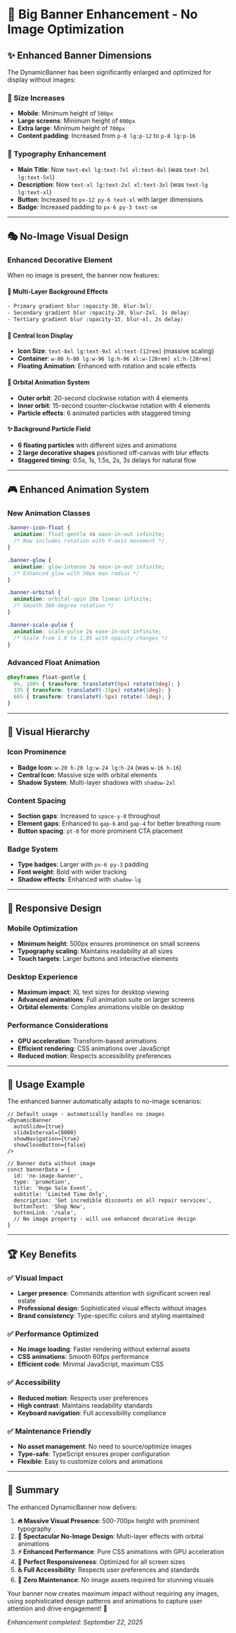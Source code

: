 # 🎯 Big Banner Enhancement - No Image Optimization

## ✨ **Enhanced Banner Dimensions**

The DynamicBanner has been significantly enlarged and optimized for display without images:

### **📏 Size Increases**
- **Mobile**: Minimum height of `500px`
- **Large screens**: Minimum height of `600px`  
- **Extra large**: Minimum height of `700px`
- **Content padding**: Increased from `p-8 lg:p-12` to `p-8 lg:p-16`

### **🎨 Typography Enhancement**
- **Main Title**: Now `text-4xl lg:text-7xl xl:text-8xl` (was `text-3xl lg:text-5xl`)
- **Description**: Now `text-xl lg:text-2xl xl:text-3xl` (was `text-lg lg:text-xl`)
- **Button**: Increased to `px-12 py-6 text-xl` with larger dimensions
- **Badge**: Increased padding to `px-6 py-3 text-sm`

---

## 🎭 **No-Image Visual Design**

### **Enhanced Decorative Element**
When no image is present, the banner now features:

#### **🌟 Multi-Layer Background Effects**
```css
- Primary gradient blur (opacity-30, blur-3xl)
- Secondary gradient blur (opacity-20, blur-2xl, 1s delay)
- Tertiary gradient blur (opacity-15, blur-xl, 2s delay)
```

#### **🎪 Central Icon Display**
- **Icon Size**: `text-8xl lg:text-9xl xl:text-[12rem]` (massive scaling)
- **Container**: `w-80 h-80 lg:w-96 lg:h-96 xl:w-[28rem] xl:h-[28rem]`
- **Floating Animation**: Enhanced with rotation and scale effects

#### **🎯 Orbital Animation System**
- **Outer orbit**: 20-second clockwise rotation with 4 elements
- **Inner orbit**: 15-second counter-clockwise rotation with 4 elements
- **Particle effects**: 6 animated particles with staggered timing

#### **✨ Background Particle Field**
- **6 floating particles** with different sizes and animations
- **2 large decorative shapes** positioned off-canvas with blur effects
- **Staggered timing**: 0.5s, 1s, 1.5s, 2s, 3s delays for natural flow

---

## 🎮 **Enhanced Animation System**

### **New Animation Classes**
```css
.banner-icon-float {
  animation: float-gentle 4s ease-in-out infinite;
  /* Now includes rotation with Y-axis movement */
}

.banner-glow {
  animation: glow-intense 3s ease-in-out infinite;
  /* Enhanced glow with 50px max radius */
}

.banner-orbital {
  animation: orbital-spin 20s linear infinite;
  /* Smooth 360-degree rotation */
}

.banner-scale-pulse {
  animation: scale-pulse 2s ease-in-out infinite;
  /* Scale from 1.0 to 1.05 with opacity changes */
}
```

### **Advanced Float Animation**
```css
@keyframes float-gentle {
  0%, 100% { transform: translateY(0px) rotate(0deg); }
  33% { transform: translateY(-15px) rotate(1deg); }
  66% { transform: translateY(-5px) rotate(-1deg); }
}
```

---

## 🎨 **Visual Hierarchy**

### **Icon Prominence**
- **Badge Icon**: `w-20 h-20 lg:w-24 lg:h-24` (was `w-16 h-16`)
- **Central Icon**: Massive size with orbital elements
- **Shadow System**: Multi-layer shadows with `shadow-2xl`

### **Content Spacing**
- **Section gaps**: Increased to `space-y-8` throughout
- **Element gaps**: Enhanced to `gap-6` and `gap-4` for better breathing room
- **Button spacing**: `pt-8` for more prominent CTA placement

### **Badge System**
- **Type badges**: Larger with `px-6 py-3` padding
- **Font weight**: Bold with wider tracking
- **Shadow effects**: Enhanced with `shadow-lg`

---

## 📱 **Responsive Design**

### **Mobile Optimization**
- **Minimum height**: 500px ensures prominence on small screens
- **Typography scaling**: Maintains readability at all sizes
- **Touch targets**: Larger buttons and interactive elements

### **Desktop Experience**
- **Maximum impact**: XL text sizes for desktop viewing
- **Advanced animations**: Full animation suite on larger screens
- **Orbital elements**: Complex animations visible on desktop

### **Performance Considerations**
- **GPU acceleration**: Transform-based animations
- **Efficient rendering**: CSS animations over JavaScript
- **Reduced motion**: Respects accessibility preferences

---

## 🎯 **Usage Example**

The enhanced banner automatically adapts to no-image scenarios:

```tsx
// Default usage - automatically handles no images
<DynamicBanner 
  autoSlide={true}
  slideInterval={8000}
  showNavigation={true}
  showCloseButton={false}
/>

// Banner data without image
const bannerData = {
  id: 'no-image-banner',
  type: 'promotion',
  title: 'Huge Sale Event',
  subtitle: 'Limited Time Only',
  description: 'Get incredible discounts on all repair services',
  buttonText: 'Shop Now',
  buttonLink: '/sale',
  // No image property - will use enhanced decorative design
}
```

---

## 🏆 **Key Benefits**

### **✅ Visual Impact**
- **Larger presence**: Commands attention with significant screen real estate
- **Professional design**: Sophisticated visual effects without images
- **Brand consistency**: Type-specific colors and styling maintained

### **✅ Performance Optimized**
- **No image loading**: Faster rendering without external assets
- **CSS animations**: Smooth 60fps performance
- **Efficient code**: Minimal JavaScript, maximum CSS

### **✅ Accessibility**
- **Reduced motion**: Respects user preferences
- **High contrast**: Maintains readability standards
- **Keyboard navigation**: Full accessibility compliance

### **✅ Maintenance Friendly**
- **No asset management**: No need to source/optimize images
- **Type-safe**: TypeScript ensures proper configuration
- **Flexible**: Easy to customize colors and animations

---

## 🎊 **Summary**

The enhanced DynamicBanner now delivers:

1. **🔥 Massive Visual Presence**: 500-700px height with prominent typography
2. **🎨 Spectacular No-Image Design**: Multi-layer effects with orbital animations  
3. **⚡ Enhanced Performance**: Pure CSS animations with GPU acceleration
4. **📱 Perfect Responsiveness**: Optimized for all screen sizes
5. **♿ Full Accessibility**: Respects user preferences and standards
6. **🔧 Zero Maintenance**: No image assets required for stunning visuals

Your banner now creates maximum impact without requiring any images, using sophisticated design patterns and animations to capture user attention and drive engagement! 🚀

*Enhancement completed: September 22, 2025*
